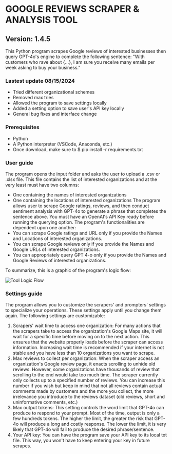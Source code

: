 # GOOGLE REVIEWS SCRAPER & ANALYSIS TOOL
## Version: 1.4.5
This Python program scrapes Google reviews of interested businesses then query GPT-4o's engine to complete the following sentence: "With customers who rave about {...}, I am sure you receive many emails per week asking to buy your business." 

### Lastest update 08/15/2024
- Tried different organizational schemes
- Removed max tries
- Allowed the program to save settings locally
- Added a setting option to save user's API key locally
- General bug fixes and interface change

### Prerequisites
- Python
- A Python interpreter (VSCode, Anaconda, etc.)
- Once download, make sure to $ pip install -r requirements.txt

### User guide
The program opens the input folder and asks the user to upload a .csv or .xlsx file. This file contains the list of interested organizations and at the very least must have two columns:
- One containing the names of interested organizations
- One containing the locations of interested organizations
The program allows user to scrape Google ratings, reviews, and then conduct sentiment analysis with GPT-4o to generate a phrase that completes the sentence above. You must have an OpenAI's API Key ready before running the querying option. 
The program's functionalities are dependent upon one another:
- You can scrape Google ratings and URL only if you provide the Names and Locations of interested organizations.
- You can scrape Google reviews only if you provide the Names and Google URLs of interested organizations.
- You can appropriately query GPT 4-o only if you provide the Names and Google Reviews of interested organizations.<br />

To summarize, this is a graphic of the program's logic flow:  

![Tool Logic Flow](https://github.com/user-attachments/assets/1f9a71c6-2dc8-4903-84e4-6beb281ec1c6)

### Settings guide
The program allows you to customize the scrapers' and prompters' settings to specialize your operations. These settings apply until you change them again. The following settings are customizable:
1. Scrapers' wait time to access one organization: For many actions that the scrapers take to access the organization's Google Maps site, it will wait for a specific time before moving on to the next action. This ensures that the website properly loads before the scraper can access information. Increasing wait time is recommended if your internet is not stable and you have less than 10 organizations you want to scrape.
2. Max reviews to collect per organization: When the scraper access an organization's Google review page, it enacts scrolling to unhide old reviews. However, some organizations have thousands of review that scrolling to the end would take too much time. The scraper currently only collects up to a specified number of reviews. You can increase this number if you wish but keep in mind that not all reviews contain actual comments made by customers and the more you collect, the more irrelevance you introduce to the reviews dataset (old reviews, short and uninformative comments, etc.)
3. Max output tokens: This setting controls the word limit that GPT-4o can produce to respond to your prompt. Most of the time, output is only a few hundreds tokens. The higher the limit, the greater the risk that GPT-4o will produce a long and costly response. The lower the limit, it is very likely that GPT-4o will fail to produce the desired phrase/sentence.
4. Your API key: You can have the program save your API key to its local txt file. This way, you won't have to keep entering your key in future scrapes.
